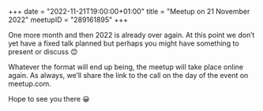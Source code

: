 +++
date = "2022-11-21T19:00:00+01:00"
title = "Meetup on 21 November 2022"
meetupID = "289161895"
+++

One more month and then 2022 is already over again. At this point we don’t yet have a fixed talk planned but perhaps you might have something to present or discuss 😊

Whatever the format will end up being, the meetup will take place online again. As always, we’ll share the link to the call on the day of the event on meetup.com.

Hope to see you there 😀
